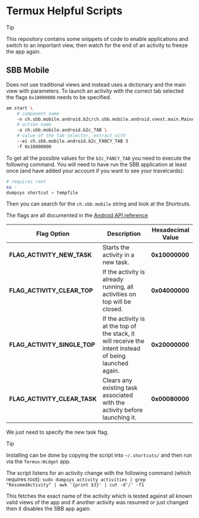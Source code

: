 # Termux Helpful Scripts

> [!TIP]
> This repository contains some snippets of code to enable applications and
> switch to an important view, then watch for the end of an activity to freeze
> the app again.

## SBB Mobile

Does not use traditional views and instead uses a dictionary and the main view
with parameters. To launch an activity with the correct tab selected the flags
`0x10000000` needs to be specified.

```bash
am start \
    # component name
    -n ch.sbb.mobile.android.b2c/ch.sbb.mobile.android.vnext.main.MainActivity \
    # action name
    -a ch.sbb.mobile.android.b2c_TAB \
    # value of the tab selector, extract with
    --ei ch.sbb.mobile.android.b2c_FANCY_TAB 3                                 # value of tab selector
    -f 0x10000000                                                              # required flag
```

To get all the possible values for the `b2c_FANCY_TAB` you need to execute
the following command. You will need to have run the SBB application at least
once (and have added your account if you want to see your travelcards):

```bash
# requires root
su -
dumpsys shortcut > tempfile
```

Then you can search for the `ch.sbb.mobile` string and look at the Shortcuts.


The flags are all documented in the [Android API reference](https://developer.android.com/reference/android/content/Intent#FLAG_ACTIVITY_BROUGHT_TO_FRONT)

| **Flag Option**                          | **Description**                                                                                     | **Hexadecimal Value** |
|------------------------------------------|-----------------------------------------------------------------------------------------------------|------------------------|
| **FLAG_ACTIVITY_NEW_TASK**               | Starts the activity in a new task.                                                                  | **0x10000000**         |
| **FLAG_ACTIVITY_CLEAR_TOP**              | If the activity is already running, all activities on top will be closed.                          | **0x04000000**         |
| **FLAG_ACTIVITY_SINGLE_TOP**             | If the activity is at the top of the stack, it will receive the intent instead of being launched again. | **0x20000000**         |
| **FLAG_ACTIVITY_CLEAR_TASK**             | Clears any existing task associated with the activity before launching it.                         | **0x00080000**         |

We just need to specify the new task flag.

> [!TIP]
> Installing can be done by copying the script into `~/.shortcuts/` and then
> run via the `Termux:Widget` app.

The script listens for an activity change with the following command (which requires root):
`sudo dumpsys activity activities | grep "ResumedActivity" | awk '{print $3}' | cut -d'/' -f1`

This fetches the exact name of the activity which is tested against all known
valid views of the app and if another activity was resumed or just changed then
it disables the SBB app again.
